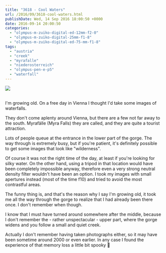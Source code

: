```yaml
---
title: "3618 - Cool Waters"
url: /2016/09/3618-cool-waters.html
publishDate: Wed, 14 Sep 2016 18:00:50 +0000
date: 2016-09-14 20:00:50
categories: 
  - "olympus-m-zuiko-digital-ed-12mm-f2-0"
  - "olympus-m-zuiko-digital-25mm-f1-8"
  - "olympus-m-zuiko-digital-ed-75-mm-f1-8"
tags: 
  - "austria"
  - "creek"
  - "myrafalle"
  - "niederosterreich"
  - "olympus-pen-e-p5"
  - "waterfall"
---
```

<div class="container">
<div class="center"><a target="_blank" href="https://d25zfm9zpd7gm5.cloudfront.net/1200x1200/2016/20160522_122036_lr.jpg"><img class="webfeedsFeaturedVisual" src="https://d25zfm9zpd7gm5.cloudfront.net/0600x0600/2016/20160522_122036_lr.jpg" /></a></div>
</div>
<br />

I'm growing old. On a free day in Vienna I thought I'd take some images of waterfalls.

<a target="_blank" href="https://d25zfm9zpd7gm5.cloudfront.net/1200x1200/2016/20160522_122540_lr.jpg"><img style="margin: 0pt 0px 0pt 10px; float: right;" src="https://d25zfm9zpd7gm5.cloudfront.net/0150x0150/2016/20160522_122540_lr.jpg" alt="" border="0" /></a> They don't come aplenty around Vienna, but there are a few not far away to the south. Myrafälle (Myra Falls) they are called, and they are quite a tourist attraction.

<a target="_blank" href="https://d25zfm9zpd7gm5.cloudfront.net/1200x1200/2016/20160522_122147_lr.jpg"><img style="margin: 0pt 10px 0pt 0px; float: left;" src="https://d25zfm9zpd7gm5.cloudfront.net/0150x0150/2016/20160522_122147_lr.jpg" alt="" border="0" /></a> Lots of people queue at the entrance in the lower part of the gorge. The way through is extremely busy, but if you're patient, it's definitely possible to get some images that look like "wilderness".

Of course it was not the right time of the day, at least if you're looking for silky water. On the other hand, using a tripod in that location would have been completely impossible anyway, therefore even a very strong neutral density filter wouldn't have been an option. I took my images with small apertures instead (most of the time f10) and tried to avoid the most contrastful areas.

The funny thing is, and that's the reason why I say I'm growing old, it took me all the way through the gorge to realize that I had already been there once. I don't remember when though. 

<a target="_blank" href="https://d25zfm9zpd7gm5.cloudfront.net/1200x1200/2016/20160522_121208_lr.jpg"><img style="margin: 0pt 0px 0pt 10px; float: right;" src="https://d25zfm9zpd7gm5.cloudfront.net/0150x0150/2016/20160522_121208_lr.jpg" alt="" border="0" /></a> I know that I must have turned around somewhere after the middle, because I don't remember the - rather unspectacular - upper part, where the gorge widens and you follow a small and quiet creek. 

Actually I don't remember having taken photographs either, so it may have been sometime around 2000 or even earlier. In any case I found the experience of that memory loss a little bit spooky 🙂
